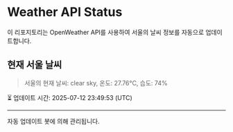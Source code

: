 
# Weather API Status

이 리포지토리는 OpenWeather API를 사용하여 서울의 날씨 정보를 자동으로 업데이트합니다.

## 현재 서울 날씨
> 서울의 현재 날씨: clear sky, 온도: 27.76°C, 습도: 74%

⏳ 업데이트 시간: 2025-07-12 23:49:53 (UTC)

---
자동 업데이트 봇에 의해 관리됩니다.
